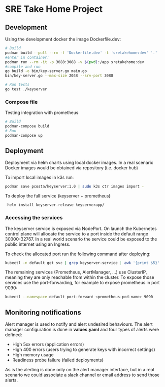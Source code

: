 # SRE Take Home Project

## Development

Using the development docker the image Dockerfile.dev:
```bash
# Build
podman build --pull --rm -f 'Dockerfile.dev' -t 'sretakehome:dev' '.'
#enter in container:
podman run --rm -it -p 3088:3088 -v $(pwd):/app sretakehome:dev
#compile and run
go build -o bin/key-server.go main.go
bin/key-server.go --max-size 2048 --srv-port 3088

# Run tests
go test ./keyserver
```

### Compose file

Testing integration with prometheus
```bash
# Build
podman-compose build
# Run
podman-compose up
```
## Deployment

Deployment via helm charts using local docker images. In a real scenario Docker images would be obtained via repository (i.e. docker hub)

To import local images in k3s run:
```bash
podman save pcosta/keyserver:1.0 | sudo k3s ctr images import -
```

To deploy the full service (keyserver + prometheus)
```bash
 helm install keyserver-release keyserverapp/
```

### Accessing the services

The keyserver service is exposed via NodePort. On launch the Kubernetes control plane will allocate the service to a port inside the default range 30000-32767. In a real world scenario the service could be exposed to the public internet using an Ingress.

To check the allocated port run the following command after deploying: 
```bash
kubectl -n default get svc | grep keyserver-service | awk '{print $5}' | cut -d: -f2
```

The remaining services (Prometheus, AlertManager, ...) use ClusterIP, meaning they are only reachable from within the cluster. To expose those services use the port-forwarding, for example to expose prometheus in port 9090:
```bash
kubectl --namespace default port-forward <prometheus-pod-name> 9090
```

## Monitoring notifications

Alert manager is used to notify and alert undesired behaviours. The alert manager configuration is done in **values.yaml** and four types of alerts were defined:

- High 5xx errors (application errors)
- High 400 errors (users trying to generate keys with incorrect settings)
- High memory usage
- Readiness probe failure (failed deployments)

As is the alerting is done only on the alert manager interface, but in a real scenario we could associate a slack channel or email address to send those alerts.
